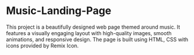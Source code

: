 # Music-Landing-Page
This project is a beautifully designed web page themed around music. It features a visually engaging layout with high-quality images, smooth animations, and responsive design. The page is built using HTML, CSS with icons provided by Remix Icon.
